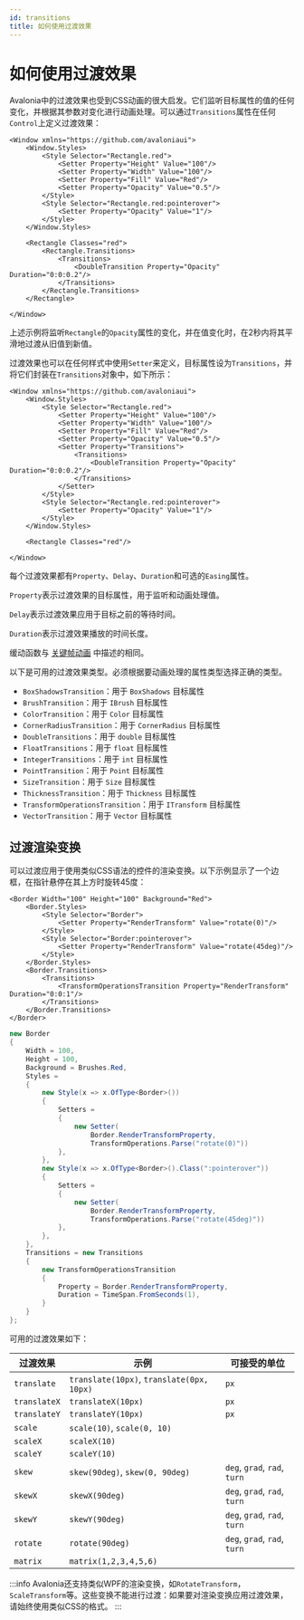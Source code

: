 ```yaml
---
id: transitions
title: 如何使用过渡效果
---
```



# 如何使用过渡效果

Avalonia中的过渡效果也受到CSS动画的很大启发。它们监听目标属性的值的任何变化，并根据其参数对变化进行动画处理。可以通过`Transitions`属性在任何`Control`上定义过渡效果：

```markup
<Window xmlns="https://github.com/avaloniaui">
    <Window.Styles>
        <Style Selector="Rectangle.red">
            <Setter Property="Height" Value="100"/>
            <Setter Property="Width" Value="100"/>
            <Setter Property="Fill" Value="Red"/>
            <Setter Property="Opacity" Value="0.5"/>
        </Style>
        <Style Selector="Rectangle.red:pointerover">
            <Setter Property="Opacity" Value="1"/>
        </Style>
    </Window.Styles>

    <Rectangle Classes="red">
        <Rectangle.Transitions>
            <Transitions>
                <DoubleTransition Property="Opacity" Duration="0:0:0.2"/>
            </Transitions>
        </Rectangle.Transitions>
    </Rectangle>

</Window>
```

上述示例将监听`Rectangle`的`Opacity`属性的变化，并在值变化时，在2秒内将其平滑地过渡从旧值到新值。

过渡效果也可以在任何样式中使用`Setter`来定义，目标属性设为`Transitions`，并将它们封装在`Transitions`对象中，如下所示：

```markup
<Window xmlns="https://github.com/avaloniaui">
    <Window.Styles>
        <Style Selector="Rectangle.red">
            <Setter Property="Height" Value="100"/>
            <Setter Property="Width" Value="100"/>
            <Setter Property="Fill" Value="Red"/>
            <Setter Property="Opacity" Value="0.5"/>
            <Setter Property="Transitions">
                <Transitions>
                    <DoubleTransition Property="Opacity" Duration="0:0:0.2"/>
                </Transitions>
            </Setter>
        </Style>
        <Style Selector="Rectangle.red:pointerover">
            <Setter Property="Opacity" Value="1"/>
        </Style>
    </Window.Styles>

    <Rectangle Classes="red"/>

</Window>
```

每个过渡效果都有`Property`、`Delay`、`Duration`和可选的`Easing`属性。

`Property`表示过渡效果的目标属性，用于监听和动画处理值。

`Delay`表示过渡效果应用于目标之前的等待时间。

`Duration`表示过渡效果播放的时间长度。

缓动函数与 [关键帧动画](./keyframe-animations#easings) 中描述的相同。

以下是可用的过渡效果类型。必须根据要动画处理的属性类型选择正确的类型。

* `BoxShadowsTransition`：用于 `BoxShadows` 目标属性
* `BrushTransition`：用于 `IBrush` 目标属性
* `ColorTransition`：用于 `Color` 目标属性
* `CornerRadiusTransition`：用于 `CornerRadius` 目标属性
* `DoubleTransitions`：用于 `double` 目标属性
* `FloatTransitions`：用于 `float` 目标属性
* `IntegerTransitions`：用于 `int` 目标属性
* `PointTransition`：用于 `Point` 目标属性
* `SizeTransition`：用于 `Size` 目标属性
* `ThicknessTransition`：用于 `Thickness` 目标属性
* `TransformOperationsTransition`：用于 `ITransform` 目标属性
* `VectorTransition`：用于 `Vector` 目标属性

## 过渡渲染变换

可以过渡应用于使用类似CSS语法的控件的渲染变换。以下示例显示了一个边框，在指针悬停在其上方时旋转45度：

```markup title='XAML'
<Border Width="100" Height="100" Background="Red">
    <Border.Styles>
        <Style Selector="Border">
            <Setter Property="RenderTransform" Value="rotate(0)"/>
        </Style>
        <Style Selector="Border:pointerover">
            <Setter Property="RenderTransform" Value="rotate(45deg)"/>
        </Style>
    </Border.Styles>
    <Border.Transitions>
        <Transitions>
            <TransformOperationsTransition Property="RenderTransform" Duration="0:0:1"/>
        </Transitions>
    </Border.Transitions>
</Border>
```

```csharp title='C#'
new Border
{
    Width = 100,
    Height = 100,
    Background = Brushes.Red,
    Styles =
    {
        new Style(x => x.OfType<Border>())
        {
            Setters =
            {
                new Setter(
                    Border.RenderTransformProperty,
                    TransformOperations.Parse("rotate(0)"))
            },
        },
        new Style(x => x.OfType<Border>().Class(":pointerover"))
        {
            Setters =
            {
                new Setter(
                    Border.RenderTransformProperty,
                    TransformOperations.Parse("rotate(45deg)"))
            },
        },
    },
    Transitions = new Transitions
    {
        new TransformOperationsTransition
        {
            Property = Border.RenderTransformProperty,
            Duration = TimeSpan.FromSeconds(1),
        }
    }
};
```

可用的过渡效果如下：

| 过渡效果         | 示例                                        | 可接受的单位                       |
|--------------|-------------------------------------------|------------------------------|
| `translate`  | `translate(10px)`, `translate(0px, 10px)` | `px`                         |
| `translateX` | `translateX(10px)`                        | `px`                         |
| `translateY` | `translateY(10px)`                        | `px`                         |
| `scale`      | `scale(10)`, `scale(0, 10)`               |                              |
| `scaleX`     | `scaleX(10)`                              |                              |
| `scaleY`     | `scaleY(10)`                              |                              |
| `skew`       | `skew(90deg)`, `skew(0, 90deg)`           | `deg`, `grad`, `rad`, `turn` |
| `skewX`      | `skewX(90deg)`                            | `deg`, `grad`, `rad`, `turn` |
| `skewY`      | `skewY(90deg)`                            | `deg`, `grad`, `rad`, `turn` |
| `rotate`     | `rotate(90deg)`                           | `deg`, `grad`, `rad`, `turn` |
| `matrix`     | `matrix(1,2,3,4,5,6)`                     |                              |

:::info
Avalonia还支持类似WPF的渲染变换，如`RotateTransform`，`ScaleTransform`等。这些变换不能进行过渡：如果要对渲染变换应用过渡效果，请始终使用类似CSS的格式。
:::
